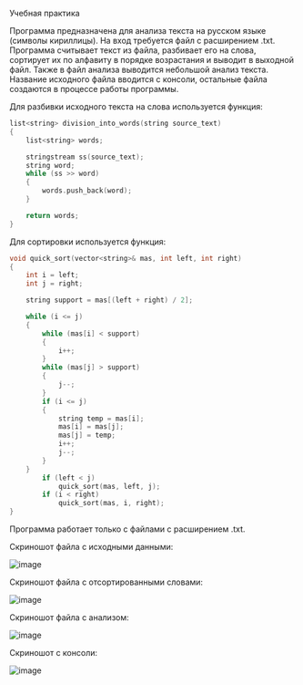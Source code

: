 Учебная практика

Программа предназначена для анализа текста на русском языке (символы кириллицы). На вход требуется файл с расширением .txt. Программа считывает текст из файла, разбивает его на слова, сортирует их по алфавиту в порядке возрастания и выводит в выходной файл. Также в файл анализа выводится небольшой анализ текста. Название исходного файла вводится с консоли, остальные файла создаются в процессе работы программы. 

Для разбивки исходного текста на слова используется функция:

```C++
list<string> division_into_words(string source_text)
{
    list<string> words;

    stringstream ss(source_text);
    string word;
    while (ss >> word)
    {
        words.push_back(word);
    }

    return words;
}
```
Для сортировки используется функция:

``` C++
void quick_sort(vector<string>& mas, int left, int right)
{
    int i = left;
    int j = right;

    string support = mas[(left + right) / 2];

    while (i <= j)
    {
        while (mas[i] < support)
        {
            i++;
        }
        while (mas[j] > support)
        {
            j--;
        }
        if (i <= j)
        {
            string temp = mas[i];
            mas[i] = mas[j];
            mas[j] = temp;
            i++;
            j--;
        }
    }
        if (left < j)
            quick_sort(mas, left, j);
        if (i < right)
            quick_sort(mas, i, right);
}
```
Программа работает только с файлами с расширением .txt.

Скриношот файла с исходными данными:

![image](https://user-images.githubusercontent.com/106808462/171882390-ba0a02c8-af0d-4db7-ac27-18f20df56612.png)

Скриношот файла с отсортированными словами:

![image](https://user-images.githubusercontent.com/106808462/171882517-baac8fd4-b984-4977-bf47-64890997ef96.png)

Скриношот файла с анализом:

![image](https://user-images.githubusercontent.com/106808462/171882760-e16b7ad2-19c7-42a6-85c4-87f3fe349dda.png)

Скриношот c консоли:

![image](https://user-images.githubusercontent.com/106808462/171882604-956642e4-cb7e-4494-9b4a-26227226d8b8.png)


   
